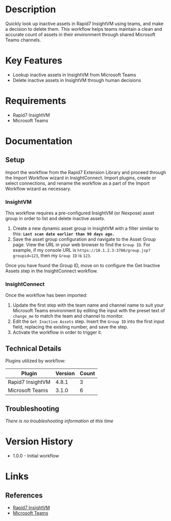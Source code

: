 # Description

Quickly look up inactive assets in Rapid7 InsightVM using teams, and make a decision to delete them. This workflow helps teams maintain a clean and accurate count of assets in their environment through shared Microsoft Teams channels.

# Key Features

* Lookup inactive assets in InsightVM from Microsoft Teams
* Delete inactive assets in InsightVM through human decisions

# Requirements

* Rapid7 InsightVM
* Microsoft Teams

# Documentation

## Setup

Import the workflow from the Rapid7 Extension Library and proceed through the Import Workflow wizard in InsightConnect. Import plugins, create or select connections, and rename the workflow as a part of the Import Workflow wizard as necessary.

### InsightVM

This workflow requires a pre-configured InsightVM (or Nexpose) asset group in order to list and delete inactive assets.

1. Create a new dynamic asset group in InsightVM with a filter similar to this: **`Last scan date earlier than 90 days ago.`**
2. Save the asset group configuration and navigate to the Asset Group page. View the URL in your web browser to find the `Group ID`. For example, if my console URL is `https://10.1.2.3:3780/group.jsp?groupid=123`, then my `Group ID` is `123`.

Once you have found the Group ID, move on to configure the Get Inactive Assets step in the InsightConnect workflow.

### InsightConnect

Once the workflow has been imported:
1. Update the first step with the team name and channel name to suit your Microsoft Teams environment by editing the input with the preset text of `change_me` to match the team and channel to monitor.
2. Edit the `Get Inactive Assets` step. Insert the `Group ID` into the first input field, replacing the existing number, and save the step.
3. Activate the workflow in order to trigger it.

## Technical Details

Plugins utilized by workflow:

|Plugin|Version|Count|
|----|----|--------|
|Rapid7 InsightVM|4.8.1|3|
|Microsoft Teams|3.1.0|6|

## Troubleshooting

_There is no troubleshooting information at this time_

# Version History

* 1.0.0 - Initial workflow

# Links

## References

* [Rapid7 InsightVM](https://www.rapid7.com/products/insightvm)
* [Microsoft Teams](https://docs.rapid7.com/insightconnect/microsoft-teams)
